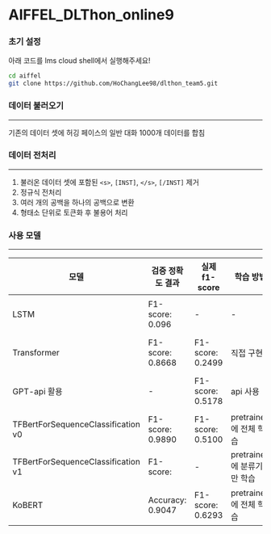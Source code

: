 # AIFFEL_DLThon_online9

### 초기 설정
아래 코드를 lms cloud shell에서 실행해주세요!

```bash
cd aiffel
git clone https://github.com/HoChangLee98/dlthon_team5.git
```

### 데이터 불러오기
---
기존의 데이터 셋에 허깅 페이스의 일반 대화 1000개 데이터를 합침  

### 데이터 전처리 
---
1. 불러온 데이터 셋에 포함된 `<s>`, `[INST]`, `</s>`, `[/INST]` 제거
2. 정규식 전처리
3. 여러 개의 공백을 하나의 공백으로 변환
4. 형태소 단위로 토큰화 후 불용어 처리 

### 사용 모델 
---  
| 모델                                | 검증 정확도 결과   | 실제 f1-score       | 학습 방법                  | 비고                          |
|-------------------------------------|-------------------|--------------------|---------------------------|-------------------------------|
| LSTM                                | F1-score: 0.096   | -                  | -                        | 정확도가 낮고 시간이 오래 걸림   |
| Transformer                         | F1-score: 0.8668  | F1-score: 0.2499   | 직접 구현                 | transformer의 인코더 부분만 사용|
| GPT-api 활용                        | -                 | F1-score: 0.5178   | api 사용                  | 프롬프트 학습을 통해 추론        |
| TFBertForSequenceClassification v0  | F1-score: 0.9890  | F1-score: 0.5100   | pretrained에 전체 학습    | pretrained 모델을 불러와 학습   |
| TFBertForSequenceClassification v1  | F1-score:         | -                  | pretrained에 분류기만 학습 | pretrained 모델을 불러와 학습   |
| KoBERT                              | Accuracy: 0.9047  | F1-score: 0.6293   | pretrained에 전체 학습    | memory 부족으로 코랩에서 진행    |
